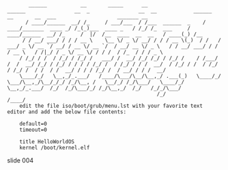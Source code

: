            ______           __       _____      __                   ______                __  _                __  __            ______           __       __  ___                    _______ __
          / ____/______  __/ /_     / ___/___  / /___  ______  _    / ____/_______  ____ _/ /_(_)___  ____ _   / /_/ /_  ___     / ____/______  __/ /_     /  |/  /__  ____  __  __   / ____(_) /__
         / / __/ ___/ / / / __ \    \__ \/ _ \/ __/ / / / __ \(_)  / /   / ___/ _ \/ __ `/ __/ / __ \/ __ `/  / __/ __ \/ _ \   / / __/ ___/ / / / __ \   / /|_/ / _ \/ __ \/ / / /  / /_  / / / _ \
        / /_/ / /  / /_/ / /_/ /   ___/ /  __/ /_/ /_/ / /_/ /    / /___/ /  /  __/ /_/ / /_/ / / / / /_/ /  / /_/ / / /  __/  / /_/ / /  / /_/ / /_/ /  / /  / /  __/ / / / /_/ /  / __/ / / /  __/
        \____/_/   \__,_/_.___/   /____/\___/\__/\__,_/ .___(_)   \____/_/   \___/\__,_/\__/_/_/ /_/\__, /   \__/_/ /_/\___/   \____/_/   \__,_/_.___/  /_/  /_/\___/_/ /_/\__,_/  /_/   /_/_/\___/
                                                     /_/                                           /____/
        edit the file iso/boot/grub/menu.lst with your favorite text editor and add the below file contents:

        default=0
        timeout=0

        title HelloWorldOS
        kernel /boot/kernel.elf
















































































slide 004
